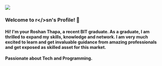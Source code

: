 ![](https://photos.app.goo.gl/Y2m8Yhj6Pyq9fXZ97)
### Welcome to r</>sn's Profile! 👋

#### Hi! I'm your Roshan  Thapa, a recent **BIT** graduate. As a graduate, I am thrilled to expand my skills, knowledge and network. I am very much excited to learn and get invaluable guidance from amazing professionals and get exposed as skilled asset for this market.
#### Passionate about Tech and Programming.
